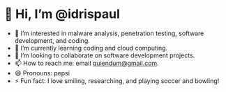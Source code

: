 # 👋 Hi, I’m @idrispaul

- 👀 I’m interested in malware analysis, penetration testing, software development, and coding.
- 🌱 I’m currently learning coding and cloud computing.
- 💞️ I’m looking to collaborate on software development projects.
- 📫 How to reach me: email [quiendum@gmail.com](mailto:quiendum@gmail.com).
- 😄 Pronouns: pepsi
- ⚡ Fun fact: I love smiling, researching, and playing soccer and bowling!
